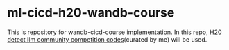 # ml-cicd-h20-wandb-course
 This is repository for wandb-cicd-course implementation. In this repo, [H20 detect llm community competition codes](https://github.com/mustafaksr/kaggle-h20-detect-llm-competition)(curated by me) will be used.
 
